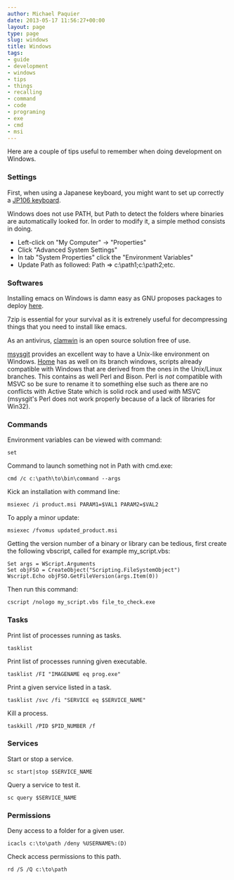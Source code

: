 ```yaml
---
author: Michael Paquier
date: 2013-05-17 11:56:27+00:00
layout: page
type: page
slug: windows
title: Windows
tags:
- guide
- development
- windows
- tips
- things
- recalling
- command
- code
- programing
- exe
- cmd
- msi
---
```

Here are a couple of tips useful to remember when doing development on
Windows.

### Settings

First, when using a Japanese keyboard, you might want to set up correctly
a [JP106 keyboard](https://support.microsoft.com/kb/927824/en-us).

Windows does not use PATH, but Path to detect the folders where binaries
are automatically looked for. In order to modify it, a simple method
consists in doing.

  * Left-click on "My Computer" -> "Properties"
  * Click "Advanced System Settings"
  * In tab "System Properties" click the "Environment Variables"
  * Update Path as followed: Path => c:\path1;c:\path2;etc.

### Softwares

Installing emacs on Windows is damn easy as GNU proposes packages to
deploy [here](https://ftp.gnu.org/gnu/emacs/windows/).

7zip is essential for your survival as it is extrenely useful for
decompressing things that you need to install like emacs.

As an antivirus, [clamwin](https://www.clamwin.com/) is an open source
solution free of use.

[msysgit](https://msysgit.github.io/) provides an excellent way to have a
Unix-like environment on Windows. [Home](https://github.com/michaelpq/home)
has as well on its branch windows, scripts already compatible with Windows
that are derived from the ones in the Unix/Linux branches. This contains
as well Perl and Bison. Perl is *not* compatible with MSVC so be sure to
rename it to something else such as there are no conflicts with Active
State which is solid rock and used with MSVC (msysgit's Perl does not
work properly because of a lack of libraries for Win32).

### Commands

Environment variables can be viewed with command:

    set

Command to launch something not in Path with cmd.exe:

    cmd /c c:\path\to\bin\command --args

Kick an installation with command line:

    msiexec /i product.msi PARAM1=$VAL1 PARAM2=$VAL2

To apply a minor update:

    msiexec /fvomus updated_product.msi

Getting the version number of a binary or library can be tedious, first
create the following vbscript, called for example my_script.vbs:

    Set args = WScript.Arguments
    Set objFSO = CreateObject("Scripting.FileSystemObject")
    Wscript.Echo objFSO.GetFileVersion(args.Item(0))

Then run this command:

    cscript /nologo my_script.vbs file_to_check.exe

### Tasks

Print list of processes running as tasks.

    tasklist

Print list of processes running given executable.

    tasklist /FI "IMAGENAME eq prog.exe"

Print a given service listed in a task.

    tasklist /svc /fi "SERVICE eq $SERVICE_NAME"

Kill a process.

    taskkill /PID $PID_NUMBER /f

### Services

Start or stop a service.

    sc start|stop $SERVICE_NAME

Query a service to test it.

    sc query $SERVICE_NAME

### Permissions

Deny access to a folder for a given user.

    icacls c:\to\path /deny %USERNAME%:(D)

Check access permissions to this path.

    rd /S /Q c:\to\path
